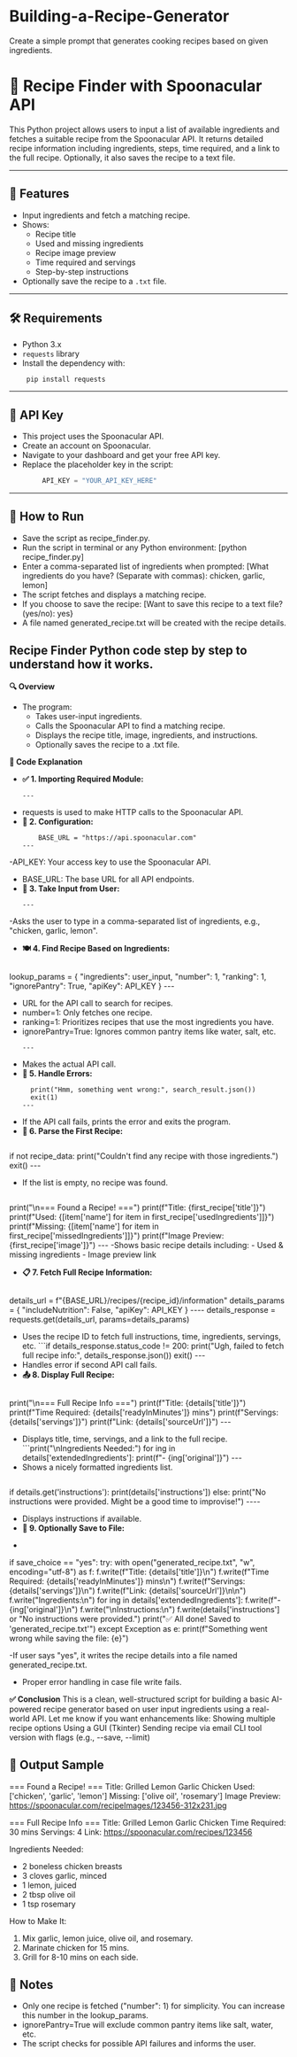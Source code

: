 # Building-a-Recipe-Generator
Create a simple prompt that generates cooking recipes based on given ingredients.

# 🥘 Recipe Finder with Spoonacular API
This Python project allows users to input a list of available ingredients and fetches a suitable recipe from the Spoonacular API. 
It returns detailed recipe information including ingredients, steps, time required, and a link to the full recipe. Optionally, it also saves the recipe to a text file.

---
## 📌 Features
- Input ingredients and fetch a matching recipe.
- Shows:
  - Recipe title
  - Used and missing ingredients
  - Recipe image preview
  - Time required and servings
  - Step-by-step instructions
- Optionally save the recipe to a `.txt` file.
---

## 🛠️ Requirements
- Python 3.x
- `requests` library
- Install the dependency with:
  ```bash
   pip install requests
----

## 🔐 API Key
- This project uses the Spoonacular API.
- Create an account on Spoonacular.
- Navigate to your dashboard and get your free API key.
- Replace the placeholder key in the script:
  ```python
       API_KEY = "YOUR_API_KEY_HERE"
---
## 🚀 How to Run
- Save the script as recipe_finder.py.
- Run the script in terminal or any Python environment:
   [python recipe_finder.py]
- Enter a comma-separated list of ingredients when prompted:
  [What ingredients do you have? (Separate with commas): chicken, garlic, lemon]
- The script fetches and displays a matching recipe.
- If you choose to save the recipe:
   [Want to save this recipe to a text file? (yes/no): yes}
- A file named generated_recipe.txt will be created with the recipe details.

## Recipe Finder Python code step by step to understand how it works.
**🔍 Overview**
- The program:
  - Takes user-input ingredients.
  - Calls the Spoonacular API to find a matching recipe.
  - Displays the recipe title, image, ingredients, and instructions.
  - Optionally saves the recipe to a .txt file.
    
**🧱 Code Explanation**
- **✅ 1. Importing Required Module:**
    ```import requests
    ---
- requests is used to make HTTP calls to the Spoonacular API.
- **🔐 2. Configuration:**
    ``` API_KEY = "# ← REPLACE THIS with your key"
        BASE_URL = "https://api.spoonacular.com"
    ---  
-API_KEY: Your access key to use the Spoonacular API.
- BASE_URL: The base URL for all API endpoints.
- **🧾 3. Take Input from User:**
    ```user_input = input("What ingredients do you have? (Separate with commas): ")
    ---
-Asks the user to type in a comma-separated list of ingredients, e.g., "chicken, garlic, lemon".
- **🍽️ 4. Find Recipe Based on Ingredients:**
    ```find_recipe_url = f"{BASE_URL}/recipes/findByIngredients"
lookup_params = {
    "ingredients": user_input,
    "number": 1,
    "ranking": 1,
    "ignorePantry": True,
    "apiKey": API_KEY
}
    ---
- URL for the API call to search for recipes.
- number=1: Only fetches one recipe.
- ranking=1: Prioritizes recipes that use the most ingredients you have.
- ignorePantry=True: Ignores common pantry items like water, salt, etc.
  ```search_result = requests.get(find_recipe_url, params=lookup_params)
  ---
- Makes the actual API call.
- **🚨 5. Handle Errors:**
  ```if search_result.status_code != 200:
    print("Hmm, something went wrong:", search_result.json())
    exit(1)
  ---
- If the API call fails, prints the error and exits the program.
- **🥇 6. Parse the First Recipe:**
  ```recipe_data = search_result.json()
if not recipe_data:
    print("Couldn't find any recipe with those ingredients.")
    exit()
    ---
- If the list is empty, no recipe was found.
  ```first_recipe = recipe_data[0]
print("\n=== Found a Recipe! ===")
print(f"Title: {first_recipe['title']}")
print(f"Used: {[item['name'] for item in first_recipe['usedIngredients']]}")
print(f"Missing: {[item['name'] for item in first_recipe['missedIngredients']]}")
print(f"Image Preview: {first_recipe['image']}")
    ---
-Shows basic recipe details including:
    - Used & missing ingredients
    - Image preview link
- **📋 7. Fetch Full Recipe Information:**
     ```recipe_id = first_recipe['id']
details_url = f"{BASE_URL}/recipes/{recipe_id}/information"
details_params = {
    "includeNutrition": False,
    "apiKey": API_KEY
}    ----
details_response = requests.get(details_url, params=details_params)
- Uses the recipe ID to fetch full instructions, time, ingredients, servings, etc.
      ```if details_response.status_code != 200:
    print("Ugh, failed to fetch full recipe info:", details_response.json())
    exit()
       ---
- Handles error if second API call fails.
- **📤 8. Display Full Recipe:**
   ```details = details_response.json()
print("\n=== Full Recipe Info ===")
print(f"Title: {details['title']}")
print(f"Time Required: {details['readyInMinutes']} mins")
print(f"Servings: {details['servings']}")
print(f"Link: {details['sourceUrl']}")
    ---
- Displays title, time, servings, and a link to the full recipe.
      ```print("\nIngredients Needed:")
for ing in details['extendedIngredients']:
    print(f"- {ing['original']}")
      ---
- Shows a nicely formatted ingredients list.
    ```print("\nHow to Make It:")
if details.get('instructions'):
    print(details['instructions'])
else:
    print("No instructions were provided. Might be a good time to improvise!")
      ----
- Displays instructions if available.
- **💾 9. Optionally Save to File:**
- ```save_choice = input("\nWant to save this recipe to a text file? (yes/no): ").strip().lower()
if save_choice == "yes":
    try:
        with open("generated_recipe.txt", "w", encoding="utf-8") as f:
            f.write(f"Title: {details['title']}\n")
            f.write(f"Time Required: {details['readyInMinutes']} mins\n")
            f.write(f"Servings: {details['servings']}\n")
            f.write(f"Link: {details['sourceUrl']}\n\n")
            f.write("Ingredients:\n")
            for ing in details['extendedIngredients']:
                f.write(f"- {ing['original']}\n")
            f.write("\nInstructions:\n")
            f.write(details['instructions'] or "No instructions were provided.")
        print("✅ All done! Saved to 'generated_recipe.txt'")
    except Exception as e:
        print(f"Something went wrong while saving the file: {e}")

-If user says "yes", it writes the recipe details into a file named generated_recipe.txt.
- Proper error handling in case file write fails.
  
**✅ Conclusion**
  This is a clean, well-structured script for building a basic AI-powered recipe generator based on user input ingredients using a real-world API.
  Let me know if you want enhancements like:
  Showing multiple recipe options
  Using a GUI (Tkinter)
  Sending recipe via email
  CLI tool version with flags (e.g., --save, --limit)


## 📂 Output Sample
=== Found a Recipe! ===
Title: Grilled Lemon Garlic Chicken
Used: ['chicken', 'garlic', 'lemon']
Missing: ['olive oil', 'rosemary']
Image Preview: https://spoonacular.com/recipeImages/123456-312x231.jpg

=== Full Recipe Info ===
Title: Grilled Lemon Garlic Chicken
Time Required: 30 mins
Servings: 4
Link: https://spoonacular.com/recipes/123456

Ingredients Needed:
- 2 boneless chicken breasts
- 3 cloves garlic, minced
- 1 lemon, juiced
- 2 tbsp olive oil
- 1 tsp rosemary

How to Make It:
1. Mix garlic, lemon juice, olive oil, and rosemary.
2. Marinate chicken for 15 mins.
3. Grill for 8-10 mins on each side.


## 🧠 Notes
- Only one recipe is fetched ("number": 1) for simplicity. You can increase this number in the lookup_params.
- ignorePantry=True will exclude common pantry items like salt, water, etc.
- The script checks for possible API failures and informs the user.

